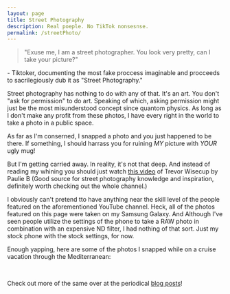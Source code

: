 ```yaml
---
layout: page
title: Street Photography
description: Real poeple. No TikTok nonsesnse.
permalink: /streetPhoto/
---
```



> "Exuse me, I am a street photographer. 
> You look very pretty, 
> can I take your picture?"

<p>- Tiktoker, documenting the most fake proccess imaginable and procceeds to sacrilegiously dub it as "Street Photography."</p>
<p>Street photography has nothing to do with any of that. It's an art. You don't "ask for permission" to do art. Speaking of which, asking permission might just be the most misunderstood concept since quantom physics. As long as I don't make any profit from these photos, I have every right in the world to take a photo in a public space.</p>
<p>As far as I'm conserned, I snapped a photo and you just happened to be there. If something, I should harrass you for ruining <em>MY</em> picture with <em>YOUR</em> ugly mug!</p>
<p>But I'm getting carried away. In reality, it's not that deep. And instead of reading my whining you should just watch <a href="https://www.youtube.com/watch?v=HjuP527Xt2Q">this video</a> of Trevor Wisecup by Paulie B (Good source for street photography knowledge and inspiration, definitely worth checking out the whole channel.)</p>

<p>I obviously can't pretend tto have anything near the skill level of the people featured on the aforementioned YouTube channel. Heck, all of the photos featured on this page were taken on my Samsung Galaxy. And Although I've seen people utilize the settings of the phone to take a RAW photo in combination with an expensive ND filter, I had nothing of that sort. Just my stock phone with the stock settings, for now.</p>
<p>Enough yapping, here are some of the photos I snapped while on a cruise vacation through the Mediterranean:</p>

<br>
<p>Check out more of the same over at the periodical <a href="https://avr1h.com/blog/tag/street-photography">blog posts</a>!</p>
